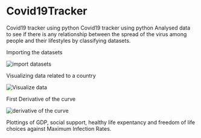 # Covid19Tracker
Covid19 tracker using python
Covid19 tracker using python Analysed data to see if there is any relationship between the spread of the virus among people and their lifestyles by classifying datasets.


Importing the datasets

![import datasets](https://user-images.githubusercontent.com/68801236/104551709-67e5e900-565d-11eb-9150-8e0ebe2bcf63.jpg)



Visualizing data related to a country

![Visualize data](https://user-images.githubusercontent.com/68801236/104552027-fce8e200-565d-11eb-92c5-b220093f786a.jpg)

First Derivative of the curve

![derivative of the curve](https://user-images.githubusercontent.com/68801236/104552847-91077900-565f-11eb-94d9-b4a67ed2c77c.jpg)

Plottings of GDP, social support, healthy life expentancy and freedom of life choices against Maximum Infection Rates.

